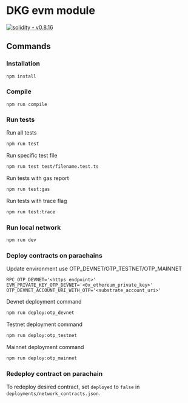 # DKG evm module

[![solidity - v0.8.16](https://img.shields.io/badge/solidity-v0.8.16-e28d00a7?logo=solidity)](https://github.com/manifoldfinance)

## Commands

### Installation

```sh
npm install
```

### Compile
```shell
npm run compile
```

### Run tests

Run all tests
```sh
npm run test
```

Run specific test file
```sh
npm run test test/filename.test.ts
```

Run tests with gas report
```sh
npm run test:gas
```

Run tests with trace flag
```sh
npm run test:trace
```

### Run local network

```sh
npm run dev
```

### Deploy contracts on parachains

Update environment use OTP_DEVNET/OTP_TESTNET/OTP_MAINNET
```dotenv
RPC_OTP_DEVNET='<https_endpoint>'
EVM_PRIVATE_KEY_OTP_DEVNET='<0x_ethereum_private_key>'
OTP_DEVNET_ACCOUNT_URI_WITH_OTP='<substrate_account_uri>'
```

Devnet deployment command
```sh
npm run deploy:otp_devnet
```
Testnet deployment command
```sh
npm run deploy:otp_testnet
```
Mainnet deployment command
```sh
npm run deploy:otp_mainnet
```

### Redeploy contract on parachain

To redeploy desired contract, set `deployed` to `false` in `deployments/network_contracts.json`.
